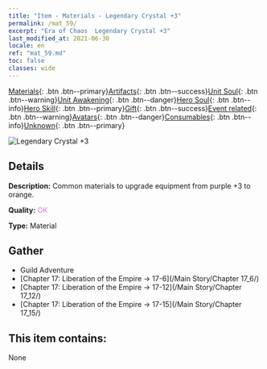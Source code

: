 ```yaml
---
title: "Item - Materials - Legendary Crystal +3"
permalink: /mat_59/
excerpt: "Era of Chaos  Legendary Crystal +3"
last_modified_at: 2021-06-30
locale: en
ref: "mat_59.md"
toc: false
classes: wide
---
```

 [Materials](/Items/){: .btn .btn--primary}[Artifacts](/Items/Artifacts/){: .btn .btn--success}[Unit Soul](/Items/UnitSoul/){: .btn .btn--warning}[Unit Awakening](/Items/UnitAwakening/){: .btn .btn--danger}[Hero Soul](/Items/HeroSoul/){: .btn .btn--info}[Hero Skill](/Items/HeroSkill/){: .btn .btn--primary}[Gift](/Items/Gift/){: .btn .btn--success}[Event related](/Items/Events/){: .btn .btn--warning}[Avatars](/Items/Avatars/){: .btn .btn--danger}[Consumables](/Items/Consumables/){: .btn .btn--info}[Unknown](/Items/Unknown/){: .btn .btn--primary}

 ![Legendary Crystal +3](/images/t/i_cailiao_shuijing2.png)

## Details
 **Description:** Common materials to upgrade equipment from purple +3 to orange.

 **Quality:** <span style="color: #DA70D6">OK</span>

 **Type:** Material

## Gather

*    Guild Adventure 
*    [Chapter 17: Liberation of the Empire -> 17-6](/Main Story/Chapter 17_6/) 
*    [Chapter 17: Liberation of the Empire -> 17-12](/Main Story/Chapter 17_12/) 
*    [Chapter 17: Liberation of the Empire -> 17-15](/Main Story/Chapter 17_15/) 

## This item contains:

  None

